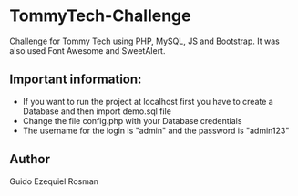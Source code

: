 # TommyTech-Challenge
 Challenge for Tommy Tech using PHP, MySQL, JS and Bootstrap. It was also used Font Awesome and SweetAlert.

## Important information:
- If you want to run the project at localhost first you have to create a Database and then import demo.sql file
- Change the file config.php with your Database credentials
- The username for the login is "admin" and the password is "admin123"
 
## Author
Guido Ezequiel Rosman
